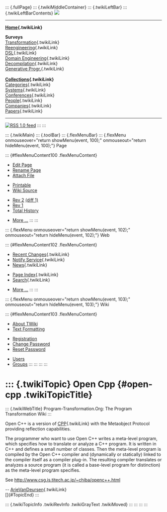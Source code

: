 ::: {.fullPage}
::: {.twikiMiddleContainer}
::: {.twikiLeftBar}
::: {.twikiLeftBarContents}
![](../pub/transformation.gif)

------------------------------------------------------------------------

**[Home](WebHome){.twikiLink}**

**Surveys**\
[Transformation](ProgramTransformation){.twikiLink}\
[Reengineering](ReengineeringWiki){.twikiLink}\
[DSL](DomainSpecificLanguages){.twikiLink}\
[Domain Engineering](DomainEngineering){.twikiLink}\
[Decompilation](DeCompilation){.twikiLink}\
[Generative Progr.](GenerativeProgrammingWiki){.twikiLink}\
\
**[Collections](CategoryCollection){.twikiLink}**\
[Categories](CategoryCategory){.twikiLink}\
[Systems](TransformationSystems){.twikiLink}\
[Conferences](TransformationConferences){.twikiLink}\
[People](TransformationPeople){.twikiLink}\
[Companies](TransformationCompanies){.twikiLink}\
[Papers](CategoryPaper){.twikiLink}

------------------------------------------------------------------------

[![](../pub/rss.gif "RSS 1.0 feed")](WebRss@skin=rss)
:::
:::

::: {.twikiMain}
::: {.toolBar}
::: {.flexMenuBar}
::: {.flexMenu onmouseover="return showMenu(event, 100);" onmouseout="return hideMenu(event, 100);"}
Page

::: {#flexMenuContent100 .flexMenuContent}
-   [Edit
    Page](http://www.program-transformation.org/edit/Transform/OpenCpp?t=1536825761)
-   [Rename
    Page](http://www.program-transformation.org/rename/Transform/OpenCpp)
-   [Attach
    File](http://www.program-transformation.org/attach/Transform/OpenCpp)

<!-- -->

-   [Printable](http://www.program-transformation.org/view/Transform/OpenCpp?skin=print.pattern)
-   [Wiki
    Source](http://www.program-transformation.org/view/Transform/OpenCpp?skin=text&raw=on&contenttype=text/plain)

<!-- -->

-   [Rev
    2](http://www.program-transformation.org/view/Transform/OpenCpp?rev=1.2)
    [(diff 1)](http://www.program-transformation.org/rdiff/Transform/OpenCpp?rev1=1.2&rev2=1.1)
-   [Rev
    1](http://www.program-transformation.org/view/Transform/OpenCpp?rev=1.1)
-   [Total
    History](http://www.program-transformation.org/rdiff/Transform/OpenCpp)

<!-- -->

-   [More
    \...](http://www.program-transformation.org/oops/Transform/OpenCpp?template=oopsmore&param1=1.2&param2=1.2)
:::
:::

::: {.flexMenu onmouseover="return showMenu(event, 102);" onmouseout="return hideMenu(event, 102);"}
Web

::: {#flexMenuContent102 .flexMenuContent}
-   [Recent Changes](WebChanges){.twikiLink}
-   [Notify Service](WebNotify){.twikiLink}
-   [News](WebNews){.twikiLink}

<!-- -->

-   [Page Index](WebIndex){.twikiLink}
-   [Search](WebSearch){.twikiLink}

<!-- -->

-   [More
    \...](http://www.program-transformation.org/oops/Transform/OpenCpp?template=oopsmore&param1=1.2&param2=1.2)
:::
:::

::: {.flexMenu onmouseover="return showMenu(event, 103);" onmouseout="return hideMenu(event, 103);"}
Wiki

::: {#flexMenuContent103 .flexMenuContent}
-   [About
    TWiki](http://www.program-transformation.org/view/TWiki/WebHome)
-   [Text
    Formatting](http://www.program-transformation.org/view/TWiki/TextFormattingRules)

<!-- -->

-   [Registration](http://www.program-transformation.org/view/TWiki/TWikiRegistration)
-   [Change
    Password](http://www.program-transformation.org/view/TWiki/ChangePassword)
-   [Reset
    Password](http://www.program-transformation.org/view/TWiki/ResetPassword)

<!-- -->

-   [Users](http://www.program-transformation.org/view/Main/TWikiUsers)
-   [Groups](http://www.program-transformation.org/view/Main/TWikiGroups)
:::
:::
:::
:::

::: {.twikiTopic}
Open Cpp {#open-cpp .twikiTopicTitle}
========

::: {.twikiWebTitle}
Program-Transformation.Org: The Program Transformation Wiki
:::

Open C++ is a version of [CPP](CPP){.twikiLink} with the Metaobject
Protocol providing reflection capabilities.

The programmer who want to use Open C++ writes a meta-level program,
which specifies how to translate or analyze a C++ program. It is written
in C++ and defines a small number of classes. Then the meta-level
program is compiled by the Open C++ compiler and (dynamically or
statically) linked to the compiler itself as a compiler plug-in. The
resulting compiler translates or analyzes a source program (it is called
a base-level program for distinction) as the meta-level program
specifies.

See <http://www.csg.is.titech.ac.jp/~chiba/openc++.html>

\-- [ArieVanDeursen](ArieVanDeursen){.twikiLink}\
[]{#TopicEnd}
:::

::: {.twikiTopicInfo .twikiRevInfo .twikiGrayText .twikiMoved}
:::
:::
:::
:::
